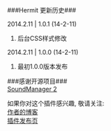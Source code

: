 ﻿###Hermit 更新历史###

2014.2.11  |  1.0.1  (14-2-11)  
1.  后台CSS样式修改

2014.2.11  |  1.0.0  (14-2-11)  
1.  最初1.0.0版本发布


###感谢开源项目###  
[SoundManager 2](https://github.com/scottschiller/SoundManager2 "SoundManager 2")


如果你对这个插件感兴趣, 敬请关注:  
[作者的博客](http://mufeng.me/ "作者的博客")  
[插件发布页](http://mufeng.me/hermit-for-wordpress.html "插件发布页")
